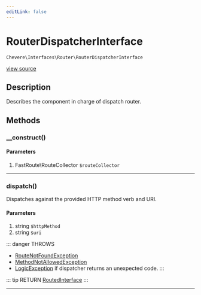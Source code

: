 ```yaml
---
editLink: false
---
```


# RouterDispatcherInterface

`Chevere\Interfaces\Router\RouterDispatcherInterface`

[view source](https://github.com/chevere/chevere/blob/master/Router/RouterDispatcherInterface.php)

## Description

Describes the component in charge of dispatch router.

## Methods

### __construct()

#### Parameters

1. FastRoute\RouteCollector `$routeCollector`

---

### dispatch()

Dispatches against the provided HTTP method verb and URI.

#### Parameters

1. string `$httpMethod`
2. string `$uri`

::: danger THROWS
- [RouteNotFoundException](../../Exceptions/Router/RouteNotFoundException.md) 
- [MethodNotAllowedException](../../Exceptions/Http/MethodNotAllowedException.md) 
- [LogicException](../../Exceptions/Core/LogicException.md) if dispatcher returns an unexpected code.
:::

::: tip RETURN
[RoutedInterface](./RoutedInterface.md)
:::

---
